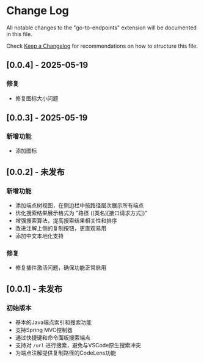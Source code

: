 # Change Log

All notable changes to the "go-to-endpoints" extension will be documented in this file.

Check [Keep a Changelog](http://keepachangelog.com/) for recommendations on how to structure this file.


## [0.0.4] - 2025-05-19

### 修复
- 修复图标大小问题

## [0.0.3] - 2025-05-19

### 新增功能
- 添加图标

## [0.0.2] - 未发布

### 新增功能
- 添加端点树视图，在侧边栏中按路径层次展示所有端点
- 优化搜索结果展示格式为 "路径 ((类名)[接口请求方式])"
- 增强搜索算法，提高搜索结果相关性和排序
- 改进注解上侧的复制按钮，更直观易用
- 添加中文本地化支持

### 修复
- 修复插件激活问题，确保功能正常启用

## [0.0.1] - 未发布

### 初始版本
- 基本的Java端点索引和搜索功能
- 支持Spring MVC控制器
- 通过快捷键和命令面板搜索端点
- 支持对 `/url` 进行搜索，避免与VSCode原生搜索冲突
- 为端点注解提供复制路径的CodeLens功能